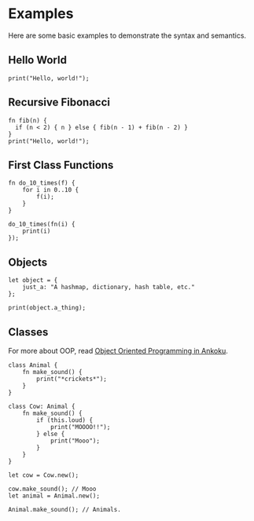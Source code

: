 # Examples

Here are some basic examples to demonstrate the syntax and semantics.

## Hello World

```rust,ignore
print("Hello, world!");
```

## Recursive Fibonacci

```rust,ignore
fn fib(n) {
  if (n < 2) { n } else { fib(n - 1) + fib(n - 2) }
}
print("Hello, world!");
```

## First Class Functions

```rust,ignore
fn do_10_times(f) {
	for i in 0..10 {
		f(i);
	}
}

do_10_times(fn(i) {
	print(i)
});
```

## Objects

```rust,ignore
let object = {
	just_a: "A hashmap, dictionary, hash table, etc."
};

print(object.a_thing);
```

## Classes

For more about OOP, read [Object Oriented Programming in Ankoku](./oop.md).

```rust,ignore
class Animal {
	fn make_sound() {
		print("*crickets*");
	}
}

class Cow: Animal {
	fn make_sound() {
		if (this.loud) {
			print("MOOOO!!");
		} else {
			print("Mooo");
		}
	}
}

let cow = Cow.new();

cow.make_sound(); // Mooo
let animal = Animal.new();

Animal.make_sound(); // Animals.
```
